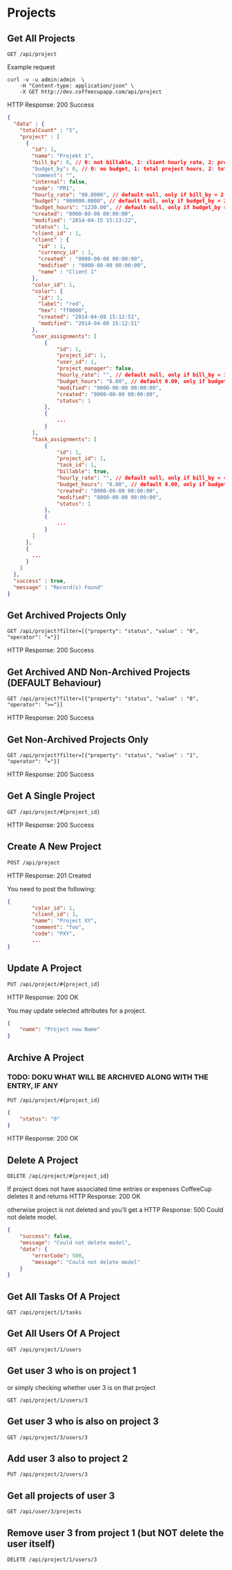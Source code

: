 # Projects

## Get All Projects

`GET /api/project`

Example request

```shell
curl -v -u admin:admin  \
	-H "Content-type: application/json" \
	-X GET http://dev.coffeecupapp.com/api/project
```

HTTP Response: 200 Success

```json
{
  "data" : {
    "totalCount" : "5",
    "project" : [
      {
        "id": 1,
        "name": "Projekt 1",
        "bill_by": 0, // 0: not billable, 1: client hourly rate, 2: project hourly rate, 3: user hourly rate, 4: task hourly rate
        "budget_by": 0, // 0: no budget, 1: total project hours, 2: total project amount, 3: budget per user, 4: budget per task 
        "comment": "",
        "internal": false,
        "code": "PR1",
        "hourly_rate": "90.0000", // default null, only if bill_by = 2
        "budget": "900000.0000", // default null, only if budget_by = 2
        "budget_hours": "1230.00", // default null, only if budget_by = 1
        "created": "0000-00-00 00:00:00",
        "modified": "2014-04-15 15:13:22",
        "status": 1,
        "client_id" : 1,
        "client" : {
          "id" : 1,
          "currency_id" : 1,
          "created" : "0000-00-00 00:00:00",
          "modified" : "0000-00-00 00:00:00",
          "name" : "Client 1"
        },
        "color_id": 1,
        "color": {
          "id": 1,
          "label": "red",
          "hex": "ff0000",
          "created": "2014-04-08 15:12:51",
          "modified": "2014-04-08 15:12:51"
        },
        "user_assignments": [
            {
                "id": 1,
                "project_id": 1,
                "user_id": 1,
                "project_manager": false,
                "hourly_rate": "", // default null, only if bill_by = 3
                "budget_hours": "0.00", // default 0.00, only if budget_by = 3
                "modified": "0000-00-00 00:00:00",
                "created": "0000-00-00 00:00:00",
                "status": 1
            },
            {
                ...
            }
        ],
        "task_assignments": [
            {
                "id": 1,
                "project_id": 1,
                "task_id": 1,
                "billable": true,
                "hourly_rate": "", // default null, only if bill_by = 4
                "budget_hours": "0.00", // default 0.00, only if budget_by = 4
                "created": "0000-00-00 00:00:00",
                "modified": "0000-00-00 00:00:00",
                "status": 1
            },
            {
                ...
            }
        ]
      },
      {
        ...
      }
    ]
  },
  "success" : true,
  "message" : "Record(s) Found"
}
```

## Get Archived Projects Only

`GET /api/project?filter=[{"property": "status", "value" : "0", "operator": "="}]`

HTTP Response: 200 Success

## Get Archived AND Non-Archived Projects (DEFAULT Behaviour)

`GET /api/project?filter=[{"property": "status", "value" : "0", "operator": ">="}]`

HTTP Response: 200 Success

## Get Non-Archived Projects Only

`GET /api/project?filter=[{"property": "status", "value" : "1", "operator": "="}]`

HTTP Response: 200 Success

## Get A Single Project

`GET /api/project/#{project_id}`

HTTP Response: 200 Success


## Create A New Project

`POST /api/project`

HTTP Response: 201 Created

You need to post the following:

```json
{
        "color_id": 1,
        "client_id": 1,
        "name": "Project XY",
        "comment": "foo",
        "code": "PXY",
        ...
}
```

## Update A Project

`PUT /api/project/#{project_id}`

HTTP Response: 200 OK

You may update selected attributes for a project.

```json
{
    "name": "Project new Name"
}
```

## Archive A Project

### TODO: DOKU WHAT WILL BE ARCHIVED ALONG WITH THE ENTRY, IF ANY

`PUT /api/project/#{project_id}`

```json
{
    "status": "0"
}
```
HTTP Response: 200 OK

## Delete A Project

`DELETE /api/project/#{project_id}`

If project does not have associated time entries or expenses CoffeeCup deletes it and returns
HTTP Response: 200 OK

otherwise project is not deleted and you'll get a HTTP Response: 500 Could not delete model.

```json
{
    "success": false,
    "message": "Could not delete model",
    "data": {
        "errorCode": 500,
        "message": "Could not delete model"
    }
}
```


## Get All Tasks Of A Project

`GET /api/project/1/tasks`

## Get All Users Of A Project

`GET /api/project/1/users`

## Get user 3 who is on project 1
or simply checking whether user 3 is on that project

`GET /api/project/1/users/3`

## Get user 3 who is also on project 3

`GET /api/project/3/users/3`

## Add user 3 also to project 2

`PUT /api/project/2/users/3`

## Get all projects of user 3

`GET /api/user/3/projects`

## Remove user 3 from project 1 (but NOT delete the user itself)

`DELETE /api/project/1/users/3`

